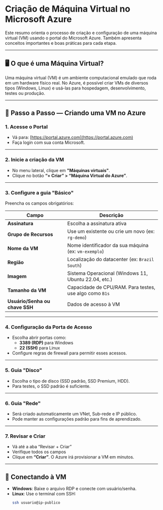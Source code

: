# Criação de Máquina Virtual no Microsoft Azure

Este resumo orienta o processo de criação e configuração de uma máquina virtual (VM) usando o portal do Microsoft Azure. Também apresenta conceitos importantes e boas práticas para cada etapa.

---

## 🖥️ O que é uma Máquina Virtual?

Uma máquina virtual (VM) é um ambiente computacional emulado que roda em um hardware físico real. No Azure, é possível criar VMs de diversos tipos (Windows, Linux) e usá-las para hospedagem, desenvolvimento, testes ou produção.

---

## 🚀 Passo a Passo — Criando uma VM no Azure

### 1. Acesse o Portal
- Vá para: [https://portal.azure.com](https://portal.azure.com)
- Faça login com sua conta Microsoft.

---

### 2. Inicie a criação da VM
- No menu lateral, clique em **"Máquinas virtuais"**.
- Clique no botão **“+ Criar” > “Máquina Virtual do Azure”**.

---

### 3. Configure a guia "Básico"
Preencha os campos obrigatórios:

| Campo                  | Descrição                                               |
|------------------------|----------------------------------------------------------|
| **Assinatura**         | Escolha a assinatura ativa                              |
| **Grupo de Recursos**  | Use um existente ou crie um novo (ex: `rg-demo`)        |
| **Nome da VM**         | Nome identificador da sua máquina (ex: `vm-exemplo`)    |
| **Região**             | Localização do datacenter (ex: `Brazil South`)          |
| **Imagem**             | Sistema Operacional (Windows 11, Ubuntu 22.04, etc.)    |
| **Tamanho da VM**      | Capacidade de CPU/RAM. Para testes, use algo como `B1s` |
| **Usuário/Senha ou chave SSH** | Dados de acesso à VM |

---

### 4. Configuração da Porta de Acesso
- Escolha abrir portas como:
  - **3389 (RDP)** para Windows
  - **22 (SSH)** para Linux
- Configure regras de firewall para permitir esses acessos.

---

### 5. Guia "Disco"
- Escolha o tipo de disco (SSD padrão, SSD Premium, HDD).
- Para testes, o SSD padrão é suficiente.

---

### 6. Guia "Rede"
- Será criado automaticamente um VNet, Sub-rede e IP público.
- Pode manter as configurações padrão para fins de aprendizado.

---

### 7. Revisar e Criar
- Vá até a aba “Revisar + Criar”
- Verifique todos os campos
- Clique em **“Criar”**. O Azure irá provisionar a VM em minutos.

---

## 🔐 Conectando à VM

- **Windows**: Baixe o arquivo RDP e conecte com usuário/senha.
- **Linux**: Use o terminal com SSH:
  ```bash
  ssh usuario@ip-publico
